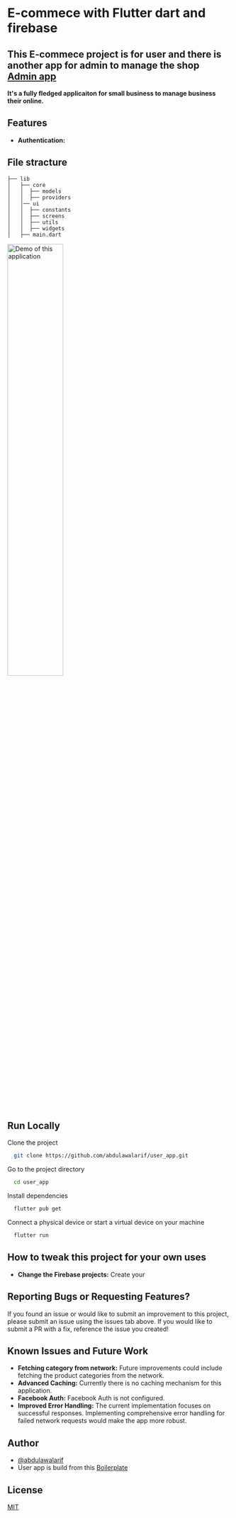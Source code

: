 
# E-commece with Flutter dart and firebase

## This E-commece project is for user and there is another app for admin to manage the shop [Admin app](https://github.com/abdulawalarif/shop_owner_app.git)
  
**It's a fully fledged applicaiton for small business to manage business their online.**



## Features
* **Authentication:**  

## File stracture

    
    ├── lib
    │   ├── core  
    │   │  ├── models 
    │   │  ├── providers
    │   │── ui
    │   │  ├── constants
    │   │  ├── screens
    │   │  ├── utils
    │   │  ├── widgets
    │   ├── main.dart                  
     
 

 
 <img src="demo/.gif" width="50%" alt="Demo of this application" />


 

## Run Locally

Clone the project

```bash
  git clone https://github.com/abdulawalarif/user_app.git
```

Go to the project directory

```bash
  cd user_app
```

Install dependencies

```bash
  flutter pub get
```

Connect a physical device or start a virtual device on your machine

```bash
  flutter run
```



## How to tweak this project for your own uses
* **Change the Firebase projects:** Create your 

 

## Reporting Bugs or Requesting Features?

If you found an issue or would like to submit an improvement to this project,
please submit an issue using the issues tab above. If you would like to submit a PR with a fix, reference the issue you created!

##  Known Issues and Future Work
* **Fetching category from network:** Future improvements could include fetching the product categories from the network.
* **Advanced Caching:** Currently there is no caching mechanism for this application. 
* **Facebook Auth:** Facebook Auth is not configured. 
* **Improved Error Handling:** The current implementation focuses on successful responses. Implementing comprehensive error handling for failed network requests would make the app more robust.


## Author

- [@abdulawalarif](https://github.com/abdulawalarif) 
-  User app is build from this [Boilerplate](https://github.com/nur4nnis4/store_app)
  
## License

[MIT](https://choosealicense.com/licenses/mit/)



   